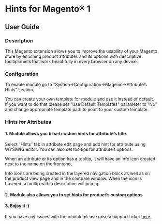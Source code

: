 # Hints for Magento® 1

## User Guide

### Description
This Magento extension allows you to improve the usability of your Magento store by enriching product attributes and its options with descriptive tooltips/hints that work beautifully in every browser on any device.

### Configuration
To enable module go to “System->Configuration->Mageinn->Attribute’s Hints” section. 

You can create your own template for module and use it instead of default. If you want to do that please set "Use Default Templates" parameter to "No" and change appropriate template path to point to your custom template.

### Hints for Attributes 

#### 1. Module allows you to set custom hints for attribute’s title. 

Select “Hints” tab in attribute edit page and add hint for attribute using WYSIWIG editor. You can also set tooltips for attribute’s options.

When an attribute or its option has a tooltip, it will have an info icon created next to the name on the frontend.

Info icons are being created in the layered navigation block as well as on the product view page and in the compare window. When the icon is hovered, a tooltip with a description will pop up.

#### 2. Module also allows you to set hints for product’s custom options

#### 3. Enjoy it :)
If you have any issues with the module please raise a support ticket [here](https://mageinn.atlassian.net/servicedesk/customer/portal/1).